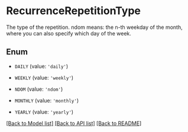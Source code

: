 # RecurrenceRepetitionType

The type of the repetition. ndom means: the n-th weekday of the month, where you can also specify which day of the week.

## Enum

* `DAILY` (value: `'daily'`)

* `WEEKLY` (value: `'weekly'`)

* `NDOM` (value: `'ndom'`)

* `MONTHLY` (value: `'monthly'`)

* `YEARLY` (value: `'yearly'`)

[[Back to Model list]](../README.md#documentation-for-models) [[Back to API list]](../README.md#documentation-for-api-endpoints) [[Back to README]](../README.md)


